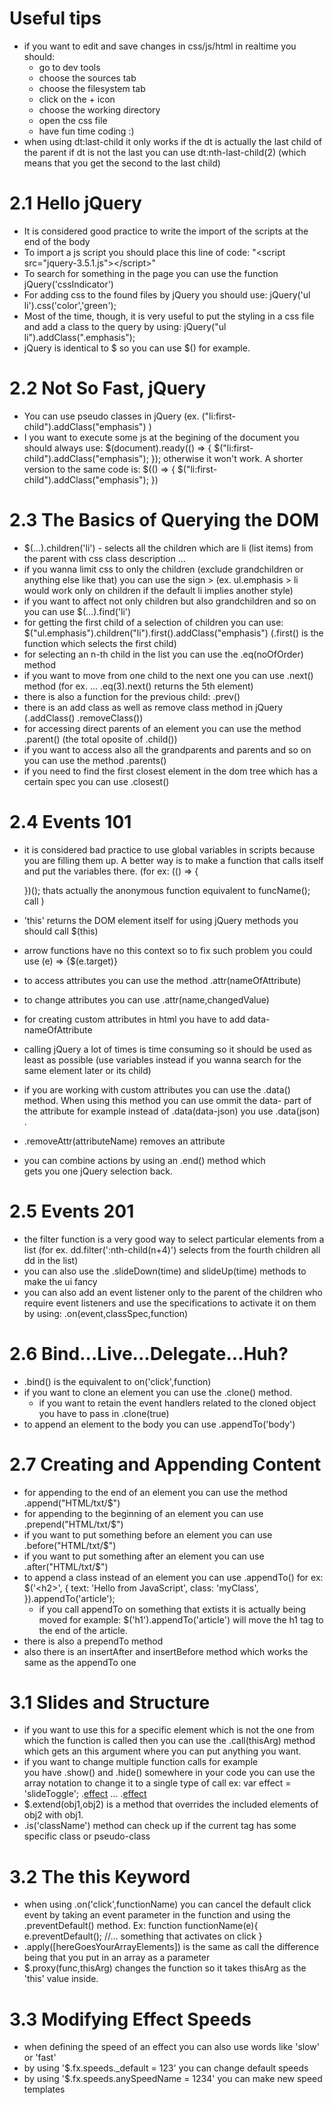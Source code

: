 # Useful tips

- if you want to edit and save changes in css/js/html in
  realtime you should:
  - go to dev tools
  - choose the sources tab
  - choose the filesystem tab
  - click on the + icon
  - choose the working directory
  - open the css file
  - have fun time coding :)
- when using dt:last-child it only works if the dt is actually
  the last child of the parent if dt is not the last you can use
  dt:nth-last-child(2) (which means that you get the second to
  the last child)

# 2.1 Hello jQuery

- It is considered good practice to write the import of the scripts at the end of the body
- To import a js script you should place this line of code: "&lt;script src="jquery-3.5.1.js">&lt;/script>"
- To search for something in the page you can use the function
  jQuery('cssIndicator')
- For adding css to the found files by jQuery you should use:
  jQuery('ul li').css('color','green');
- Most of the time, though, it is very useful to put the
  styling in a css file and add a class to the query by using:
  jQuery("ul li").addClass(".emphasis");
- jQuery is identical to $ so you can use $() for example.

# 2.2 Not So Fast, jQuery

- You can use pseudo classes in jQuery
  (ex. ("li:first-child").addClass("emphasis") )
- I you want to execute some js at the begining of the
  document you should always use:
  $(document).ready(() => {
    $("li:first-child").addClass("emphasis");
  });
  otherwise it won't work. A shorter version to the same code
  is:
  $(() => {
    $("li:first-child").addClass("emphasis");
  })

# 2.3 The Basics of Querying the DOM

- \$(...).children('li') - selects all the children which are
  li (list items) from the parent with css class description
  ...
- if you wanna limit css to only the children (exclude
  grandchildren or anything else like that) you can use
  the sign > (ex. ul.emphasis > li would work only on
  children if the default li implies another style)
- if you want to affect not only children but also
  grandchildren and so on you can use \$(...).find('li')
- for getting the first child of a selection of children you
  can use:
  \$("ul.emphasis").children("li").first().addClass("emphasis")
  (.first() is the function which selects the first child)
- for selecting an n-th child in the list you can use the
  .eq(noOfOrder) method
- if you want to move from one child to the next one you can
  use .next() method (for ex. ... .eq(3).next() returns the
  5th element)
- there is also a function for the previous child: .prev()
- there is an add class as well as remove class method in
  jQuery (.addClass() .removeClass())
- for accessing direct parents of an element you can use
  the method .parent() (the total oposite of .child())
- if you want to access also all the grandparents and parents
  and so on you can use the method .parents()
- if you need to find the first closest element in the dom
  tree which has a certain spec you can use .closest()

# 2.4 Events 101

- it is considered bad practice to use global variables in
  scripts because you are filling them up. A better way is
  to make a function that calls itself and put the variables there.
  (for ex:
  (() => {

  })();
  thats actually the anonymous function equivalent to
  funcName(); call
  )

- 'this' returns the DOM element itself for using jQuery
  methods you should call \$(this)
- arrow functions have no this context so to fix such problem
  you could use (e) => {\$(e.target)}
- to access attributes you can use the method
  .attr(nameOfAttribute)
- to change attributes you can use .attr(name,changedValue)
- for creating custom attributes in html you have to add
  data-nameOfAttribute
- calling jQuery a lot of times is time consuming so it
  should be used as least as possible (use variables instead if you wanna search for the same element later or its child)
- if you are working with custom attributes you can use the
  .data() method. When using this method you can use ommit the
  data- part of the attribute for example instead of
  .data(data-json) you use .data(json) .
- .removeAttr(attributeName) removes an attribute
- you can combine actions by using an .end() method which  
  gets you one jQuery selection back.

# 2.5 Events 201

- the filter function is a very good way to select particular
  elements from a list
  (for ex. dd.filter(':nth-child(n+4)') selects from the fourth
  children all dd in the list)
- you can also use the .slideDown(time) and slideUp(time)
  methods to make the ui fancy
- you can also add an event listener only to the parent of the
  children who require event listeners and use the specifications to activate it on them by using:
  .on(event,classSpec,function)

# 2.6 Bind...Live...Delegate...Huh?

- .bind() is the equivalent to on('click',function)
- if you want to clone an element you can use the .clone()
  method.
  - if you want to retain the event handlers related to the
    cloned object you have to pass in .clone(true)
- to append an element to the body you can use
  .appendTo('body')

# 2.7 Creating and Appending Content

- for appending to the end of an element you can use
  the method .append("HTML/txt/\$")
- for appending to the beginning of an element you can
  use .prepend("HTML/txt/\$")
- if you want to put something before an element you can
  use .before("HTML/txt/\$")
- if you want to put something after an element you can
  use .after("HTML/txt/\$")
- to append a class instead of an element you can use
  .appendTo() for ex:
  \$('&lt;h2></h2>', {
  text: 'Hello from JavaScript',
  class: 'myClass',
  }).appendTo('article');
  - if you call appendTo on something that extists it is
    actually being moved for example:
    \$('h1').appendTo('article') will move the h1 tag to
    the end of the article.
- there is also a prependTo method
- also there is an insertAfter and insertBefore method
  which works the same as the appendTo one

# 3.1 Slides and Structure

- if you want to use this for a specific element which is not
  the one from which the function is called then you can use
  the .call(thisArg) method which gets an this argument where you can put anything you want.
- if you want to change multiple function calls for example  
  you have .show() and .hide() somewhere in your code you can
  use the array notation to change it to a single type of call
  ex:
  var effect = 'slideToggle';
  .[effect](500)
  ...
  .[effect](500)
- \$.extend(obj1,obj2) is a method that overrides the
  included elements of obj2 with obj1.
- .is('className') method can check up if the current tag has
  some specific class or pseudo-class

# 3.2 The this Keyword

- when using .on('click',functionName) you can cancel the
  default click event by taking an event parameter in the
  function and using the .preventDefault() method. Ex:
  function functionName(e){
  e.preventDefault();
  //... something that activates on click
  }
- .apply([hereGoesYourArrayElements]) is the same as call
  the difference being that you put in an array as a
  parameter
- \$.proxy(func,thisArg) changes the function so it takes
  thisArg as the 'this' value inside.

# 3.3 Modifying Effect Speeds

- when defining the speed of an effect you can also use
  words like 'slow' or 'fast'
- by using '\$.fx.speeds.\_default = 123' you can change
  default speeds
- by using '\$.fx.speeds.anySpeedName = 1234' you can make
  new speed templates
